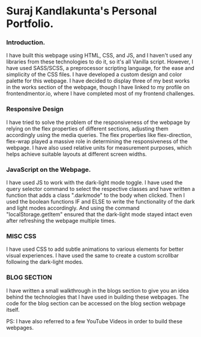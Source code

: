 # Suraj Kandlakunta's Personal Portfolio. 

### Introduction.

I have built this webpage using HTML, CSS, and JS, and I haven't used any libraries from these technologies to do it, so it's all Vanilla script. However, I have used SASS/SCSS, a preprocessor scripting language, for the ease and simplicity of the CSS files. I have developed a custom design and color palette for this webpage. I have decided to display three of my best works in the works section of the webpage, though I have linked to my profile on frontendmentor.io, where I have completed most of my frontend challenges. 

### Responsive Design

I have tried to solve the problem of the responsiveness of the webpage by relying on the flex properties of different sections, adjusting them accordingly using the media queries. The flex properties like flex-direction, flex-wrap played a massive role in determining the responsiveness of the webpage. I have also used relative units for measurement purposes, which helps achieve suitable layouts at different screen widths. 

### JavaScript on the Webpage.

I have used JS to work with the dark-light mode toggle. I have used the query selector command to select the respective classes and have written a function that adds a class ".darkmode" to the body when clicked. Then I used the boolean functions IF and ELSE to write the functionality of the dark and light modes accordingly. And using the command "localStorage.getItem" ensured that the dark-light mode stayed intact even after refreshing the webpage multiple times. 

### MISC CSS 

I have used CSS to add subtle animations to various elements for better visual experiences. I have used the same to create a custom scrollbar following the dark-light modes.

### BLOG SECTION 

I have written a small walkthrough in the blogs section to give you an idea behind the technologies that I have used in building these webpages. The code for the blog section can be accessed on the blog section webpage itself.


PS: I have also referred to a few YouTube Videos in order to build these webpages. 
